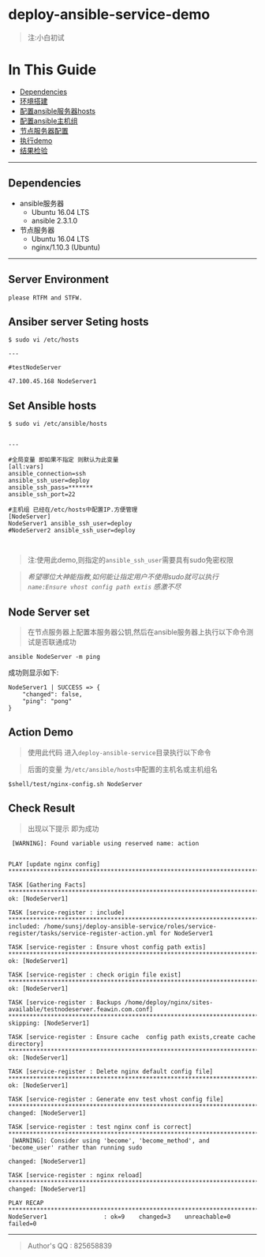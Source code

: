 # deploy-ansible-service-demo
>注:小白初试


In This Guide
===

* [Dependencies](#dependencies)
* [环境搭建](#server-environment)
* [配置ansible服务器hosts](#ansiber-server-seting-hosts)
* [配置ansible主机组](#set-ansible-hosts)
* [节点服务器配置](#node-server-set)
* [执行demo](#action-demo)
* [结果检验](#check-result)

---

## Dependencies

* ansible服务器
    * Ubuntu 16.04 LTS
    * ansible 2.3.1.0
* 节点服务器
    * Ubuntu 16.04 LTS
    * nginx/1.10.3 (Ubuntu)

---

## Server Environment

```
please RTFM and STFW.

```

## Ansiber server Seting hosts 

```
$ sudo vi /etc/hosts

---

#testNodeServer

47.100.45.168 NodeServer1

```

## Set Ansible hosts


```
$ sudo vi /etc/ansible/hosts


---

#全局变量 即如果不指定 则默认为此变量
[all:vars]
ansible_connection=ssh
ansible_ssh_user=deploy
ansible_ssh_pass=*******
ansible_ssh_port=22

#主机组 已经在/etc/hosts中配置IP.方便管理
[NodeServer]
NodeServer1 ansible_ssh_user=deploy
#NodeServer2 ansible_ssh_user=deploy



```
>注:使用此demo,则指定的`ansible_ssh_user`需要具有sudo免密权限

>*希望哪位大神能指教,如何能让指定用户不使用sudo就可以执行`name:Ensure vhost config path extis` 感激不尽*

## Node Server set

>在节点服务器上配置本服务器公钥,然后在ansible服务器上执行以下命令测试是否联通成功
```
ansible NodeServer -m ping

```

成功则显示如下:

```
NodeServer1 | SUCCESS => {
    "changed": false, 
    "ping": "pong"
}
```

## Action Demo

>使用此代码 进入`deploy-ansible-service`目录执行以下命令

>后面的变量 为`/etc/ansible/hosts`中配置的主机名或主机组名
```
$shell/test/nginx-config.sh NodeServer

```
## Check Result

> 出现以下提示 即为成功

```
 [WARNING]: Found variable using reserved name: action


PLAY [update nginx config] **************************************************************************************************************************************************************************************

TASK [Gathering Facts] ******************************************************************************************************************************************************************************************
ok: [NodeServer1]

TASK [service-register : include] *******************************************************************************************************************************************************************************
included: /home/sunsj/deploy-ansible-service/roles/service-register/tasks/service-register-action.yml for NodeServer1

TASK [service-register : Ensure vhost config path extis] ********************************************************************************************************************************************************
ok: [NodeServer1]

TASK [service-register : check origin file exist] ***************************************************************************************************************************************************************
ok: [NodeServer1]

TASK [service-register : Backups /home/deploy/nginx/sites-available/testnodeserver.feawin.com.conf] *************************************************************************************************************
skipping: [NodeServer1]

TASK [service-register : Ensure cache  config path exists,create cache directory] *******************************************************************************************************************************
ok: [NodeServer1]

TASK [service-register : Delete nginx default config file] ******************************************************************************************************************************************************
ok: [NodeServer1]

TASK [service-register : Generate env test vhost config file] ***************************************************************************************************************************************************
changed: [NodeServer1]

TASK [service-register : test nginx conf is correct] ************************************************************************************************************************************************************
 [WARNING]: Consider using 'become', 'become_method', and 'become_user' rather than running sudo

changed: [NodeServer1]

TASK [service-register : nginx reload] **************************************************************************************************************************************************************************
changed: [NodeServer1]

PLAY RECAP ******************************************************************************************************************************************************************************************************
NodeServer1                : ok=9    changed=3    unreachable=0    failed=0 

```


------

>Author's QQ : 825658839
